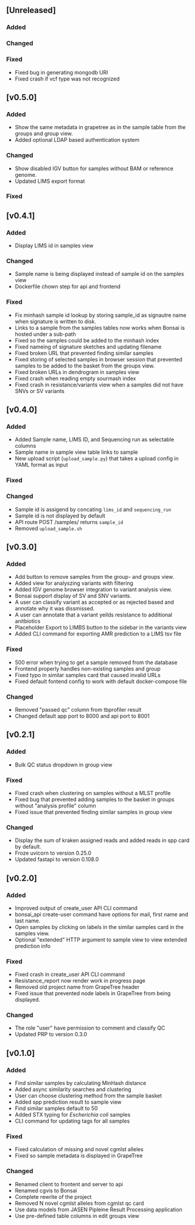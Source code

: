 ## [Unreleased]

### Added

### Changed

### Fixed
- Fixed bug in generating mongodb URI
- Fixed crash if vcf type was not recognized

## [v0.5.0]

### Added
- Show the same metadata in grapetree as in the sample table from the groups and group view.
- Added optional LDAP based authentication system

### Changed
- Show disabled IGV button for samples without BAM or reference genome. 
- Updated LIMS export format

### Fixed

## [v0.4.1]

### Added

- Display LIMS id in samples view

### Changed

- Sample name is being displayed instead of sample id on the samples view
- Dockerfile chown step for api and frontend

### Fixed

- Fix minhash sample id lookup by storing sample_id as signautre name when signature is written to disk.
- Links to a sample from the samples tables now works when Bonsai is hosted under a sub-path
- Fixed so the samples could be added to the minhash index
- Fixed nameing of signature sketches and updating filename
- Fixed broken URL that prevented finding similar samples
- Fixed storing of selected samples in browser session that prevented samples to be added to the basket from the groups view.
- Fixed broken URLs in dendrogram in samples view
- Fixed crash when reading empty sourmash index
- Fixed crash in resistance/variants view when a samples did not have SNVs or SV variants

## [v0.4.0]

### Added

- Added Sample name, LIMS ID, and Sequencing run as selectable columns
- Sample name in sample view table links to sample
- New upload script (`upload_sample.py`) that takes a upload config in YAML format as input

### Fixed

### Changed

- Sample id is assigend by concating `lims_id` and `sequencing_run`
- Sample id is not displayed by default
- API route POST /samples/ returns `sample_id`
- Removed `upload_sample.sh`

## [v0.3.0]

### Added

 - Add button to remove samples from the group- and groups view.
 - Added view for analyszing variants with filtering
 - Added IGV genome browser integration to variant analysis view.
 - Bonsai support display of SV and SNV variants.
 - A user can classify variant as accepted or as rejected based and annotate why it was dissmissed.
 - A user can annotate that a variant yeilds resistance to additional anitbiotics
 - Placeholder Export to LIMBS button to the sidebar in the variants view
 - Added CLI command for exporting AMR prediction to a LIMS tsv file

### Fixed

 - 500 error when trying to get a sample removed from the database
 - Frontend properly handles non-existing samples and group
 - Fixed typo in similar samples card that caused invalid URLs
 - Fixed default fontend config to work with default docker-compose file

### Changed

 - Removed "passed qc" column from tbprofiler result
 - Changed default app port to 8000 and api port to 8001

## [v0.2.1]

### Added

 - Bulk QC status dropdown in group view

### Fixed

 - Fixed crash when clustering on samples without a MLST profile
 - Fixed bug that prevented adding samples to the basket in groups without "analysis profile" column
 - Fixed issue that prevented finding similar samples in group view

### Changed

 - Display the sum of kraken assigned reads and added reads in spp card by default.
 - Froze uvicorn to version 0.25.0
 - Updated fastapi to version 0.108.0

## [v0.2.0]

### Added

 - Improved output of create_user API CLI command
 - bonsai_api create-user command have options for mail, first name and last name.
 - Open samples by clicking on labels in the similar samples card in the samples view.
 - Optional "extended" HTTP argument to sample view to view extended prediction info

### Fixed

 - Fixed crash in create_user API CLI command
 - Resistance_report now render work in progress page
 - Removed old project name from GrapeTree header
 - Fixed issue that prevented node labels in GrapeTree from being displayed.

### Changed

 - The role "user" have permission to comment and classify QC
 - Updated PRP to version 0.3.0

## [v0.1.0]

### Added

 - Find similar samples by calculating MinHash distance
 - Added async similarity searches and clustering
 - User can choose clustering method from the sample basket
 - Added spp prediction result to sample view
 - Find similar samples default to 50
 - Added STX typing for _Escherichia coli_ samples
 - CLI command for updating tags for all samples

### Fixed

 - Fixed calculation of missing and novel cgmlst alleles
 - Fixed so sample metadata is displayed in GrapeTree

### Changed

 - Renamed client to frontent and server to api
 - Renamed cgvis to Bonsai
 - Complete rewrite of the project
 - Removed N novel cgmlst alleles from cgmlst qc card
 - Use data models from JASEN Pipleine Result Processing application
 - Use pre-defined table columns in edit groups view
